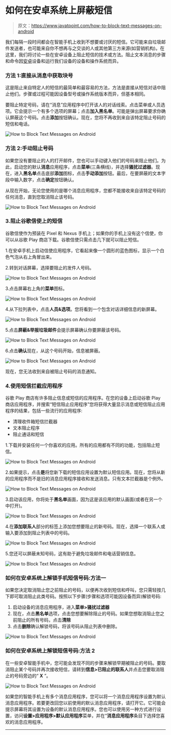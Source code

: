 # 如何在安卓系统上屏蔽短信

> 原文：<https://www.javatpoint.com/how-to-block-text-messages-on-android>

我们每隔一段时间都会在智能手机上收到不想要或讨厌的短信。它可能来自垃圾邮件发送者，也可能来自你不想再与之交谈的人或其他第三方来源(如营销机构)。在这里，我们将讨论一些在安卓设备上阻止短信的技术或方法。阻止文本消息的步骤和命令因[安卓](https://www.javatpoint.com/android-tutorial)设备和运行我们设备的设备和操作系统而异。

### 方法 1:直接从消息中获取块号

这是阻止来自特定人的短信的最简单和最容易的方法，方法是直接从短信对话中阻止他们。步骤或过程可能因设备型号或操作系统版本而异，但基本相同。

要阻止特定号码，请在“消息”应用程序中打开该人的对话线索。点击菜单或人员选项。它会提示一个有多个选项的屏幕；点击**加入黑名单**。可能是弹出屏幕要求你确认屏蔽这个号码。点击**添加**按钮确认。现在，您将不再收到来自该特定阻止号码的短信和电话。

![How to Block Text Messages on Android](img/00c49adb3fd07ed97a5afef0b377eb52.png)

### 方法 2:手动阻止号码

如果您没有要阻止的人的打开邮件，您也可以手动键入他们的号码来阻止他们。为此，启动您的默认**消息**应用程序，点击**菜单**(三条横线)，并选择**骚扰过滤器**。现在，进入**黑名单**点击底部**添加**图标，点击**手动添加**按钮。最后，在要屏蔽的文本字段中输入数字，点击**确定**按钮确认。

从现在开始，无论您使用的是哪个消息应用程序，您都不能接收来自该特定号码的任何消息，直到您取消阻止该号码。

![How to Block Text Messages on Android](img/4fe7a570d00abe5d27e5e220c9e38ae1.png)

### 3.阻止谷歌信使上的短信

谷歌信使作为预装在 Pixel 和 Nexus 手机上；如果你的手机上没有这个信使，你可以从谷歌 Play 商店下载。谷歌信使只需点击几下就可以阻止短信。

1.在安卓手机上启动信使应用程序，它看起来像一个圆形的蓝色图标，显示一个白色气泡从右上角冒出来。

2.转到对话屏幕，选择要阻止的发件人号码。

![How to Block Text Messages on Android](img/b4096b3dca50bafe56709e5f8873fbe7.png)

3.点击屏幕右上角的**菜单**图标。

![How to Block Text Messages on Android](img/a79807df982aa1e8fe6e1a04dcea03d8.png)

4.从下拉列表中，点击**人员&选项**。您将看到一个包含对话详细信息的新屏幕。

![How to Block Text Messages on Android](img/ee47a2452e7d0af3476aada9ea6e5857.png)

5.点击**屏蔽&举报垃圾邮件**会提示屏幕确认你要屏蔽该号码。

![How to Block Text Messages on Android](img/e27948caf8c3493534c98d9106e63fc6.png)

6.点击**确认**现在，从这个号码开始，信息被屏蔽。

![How to Block Text Messages on Android](img/58c4329387ee73d43e3295754fca2b16.png)

现在，您无法收到来自被阻止号码的消息通知。

### 4.使用短信拦截应用程序

谷歌 Play 商店有许多阻止信息或短信的应用程序。在您的设备上启动谷歌 Play 商店应用程序，并搜索“短信阻止应用程序”您将获得大量显示消息或短信阻止应用程序的结果，包括一些流行的应用程序:

*   清理收件箱短信拦截器
*   文本阻止程序
*   阻止通话和短信

1.下载并安装任何一个你喜欢的应用。所有的应用都有不同的功能，包括阻止短信。

![How to Block Text Messages on Android](img/d86ab04e737669326f5575500dc69aaf.png)

2.如果提示，点击**是**将您新下载的短信应用设置为默认短信应用。现在，您将从新的应用程序而不是旧的消息应用程序接收和发送消息。只有文本拦截器是个例外。

![How to Block Text Messages on Android](img/f9312f6195c316db5f9813099dab9a2b.png)

3.启动该应用，你将处于**黑名单**画面，因为这是该应用的默认画面(或者在另一个中打开)。

![How to Block Text Messages on Android](img/8d59f3c5a319a9c721d489877b727985.png)

4.在**添加联系人**部分的标签上添加您想要阻止的新号码。现在，选择一个联系人或输入要添加到阻止列表中的号码。

![How to Block Text Messages on Android](img/9ce1dfcba20114567b507b08c2eb95cf.png)

5.您还可以屏蔽未知号码，这有助于避免垃圾邮件和电话营销信息。

![How to Block Text Messages on Android](img/ac6c447c97ae4722bcfd20512dedcbeb.png)

### 如何在安卓系统上解锁手机短信号码:方法一

如果您决定取消阻止您之前阻止的号码，以便再次收到短信和呼叫，您只需轻按几下即可取消阻止此类号码。按照以下步骤(步骤和选项可能因设备而异)解锁号码:

1.  启动设备的消息应用程序，进入**菜单>骚扰过滤器**
2.  现在，点击**黑名单**选项，点击您想要解除阻止的号码。如果您想取消阻止您之前阻止的所有号码，点击**清除**
3.  点击**删除**确认解锁号码，将该号码从阻止列表中删除。

![How to Block Text Messages on Android](img/749d741b268644e749fbfc1da252e603.png)

### 如何在安卓系统上解锁短信号码:方法 2

在一些安卓智能手机中，您可能会发现不同的步骤来解锁早期被阻止的号码。要取消阻止某个号码并再次接收短信，请转到**信息>已阻止的联系人**并点击您要取消阻止的号码旁边的“ **X** ”。

![How to Block Text Messages on Android](img/dbb89fb78ca289c3198bdd67eec84fa5.png)

如果您的智能手机上有多个消息应用程序，您可以将一个消息应用程序设置为默认消息应用程序。若要更改回您以前使用的默认消息应用程序，请打开它。它可能会提示屏幕将其设置为设备的默认消息应用程序。您也可以使用另一种方式进行设置，访问**设置>应用程序>默认应用程序**菜单，并在“**消息应用程序**条目下选择您喜欢的消息应用程序。

* * *